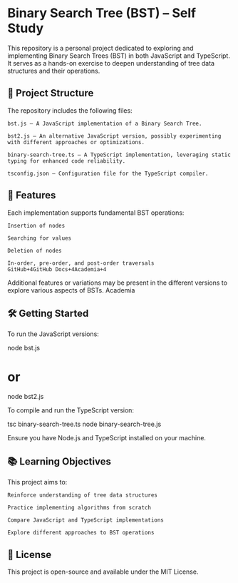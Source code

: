 # Binary Search Tree (BST) – Self Study

This repository is a personal project dedicated to exploring and implementing Binary Search Trees (BST) in both JavaScript and TypeScript. It serves as a hands-on exercise to deepen understanding of tree data structures and their operations.​
## 📁 Project Structure

The repository includes the following files:​

    bst.js – A JavaScript implementation of a Binary Search Tree.

    bst2.js – An alternative JavaScript version, possibly experimenting with different approaches or optimizations.

    binary-search-tree.ts – A TypeScript implementation, leveraging static typing for enhanced code reliability.

    tsconfig.json – Configuration file for the TypeScript compiler.​

## 🚀 Features

Each implementation supports fundamental BST operations:​

    Insertion of nodes

    Searching for values

    Deletion of nodes

    In-order, pre-order, and post-order traversals​
    GitHub+4GitHub Docs+4Academia+4

Additional features or variations may be present in the different versions to explore various aspects of BSTs.​
Academia
## 🛠️ Getting Started

To run the JavaScript versions:

node bst.js
# or
node bst2.js

To compile and run the TypeScript version:

tsc binary-search-tree.ts
node binary-search-tree.js

Ensure you have Node.js and TypeScript installed on your machine.​
## 📚 Learning Objectives

This project aims to:​

    Reinforce understanding of tree data structures

    Practice implementing algorithms from scratch

    Compare JavaScript and TypeScript implementations

    Explore different approaches to BST operations​

## 📝 License

This project is open-source and available under the MIT License.​